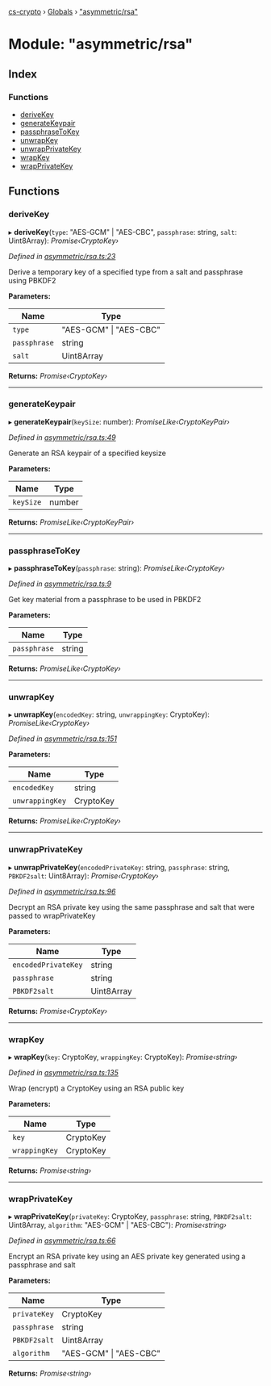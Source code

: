 [cs-crypto](../README.md) › [Globals](../globals.md) › ["asymmetric/rsa"](_asymmetric_rsa_.md)

# Module: "asymmetric/rsa"

## Index

### Functions

* [deriveKey](_asymmetric_rsa_.md#derivekey)
* [generateKeypair](_asymmetric_rsa_.md#generatekeypair)
* [passphraseToKey](_asymmetric_rsa_.md#passphrasetokey)
* [unwrapKey](_asymmetric_rsa_.md#unwrapkey)
* [unwrapPrivateKey](_asymmetric_rsa_.md#unwrapprivatekey)
* [wrapKey](_asymmetric_rsa_.md#wrapkey)
* [wrapPrivateKey](_asymmetric_rsa_.md#wrapprivatekey)

## Functions

###  deriveKey

▸ **deriveKey**(`type`: "AES-GCM" | "AES-CBC", `passphrase`: string, `salt`: Uint8Array): *Promise‹CryptoKey›*

*Defined in [asymmetric/rsa.ts:23](https://github.com/very-amused/CS-crypto/blob/bc149ec/src/asymmetric/rsa.ts#L23)*

Derive a temporary key of a specified type from a salt and passphrase  using PBKDF2

**Parameters:**

Name | Type |
------ | ------ |
`type` | "AES-GCM" &#124; "AES-CBC" |
`passphrase` | string |
`salt` | Uint8Array |

**Returns:** *Promise‹CryptoKey›*

___

###  generateKeypair

▸ **generateKeypair**(`keySize`: number): *PromiseLike‹CryptoKeyPair›*

*Defined in [asymmetric/rsa.ts:49](https://github.com/very-amused/CS-crypto/blob/bc149ec/src/asymmetric/rsa.ts#L49)*

Generate an RSA keypair of a specified keysize

**Parameters:**

Name | Type |
------ | ------ |
`keySize` | number |

**Returns:** *PromiseLike‹CryptoKeyPair›*

___

###  passphraseToKey

▸ **passphraseToKey**(`passphrase`: string): *PromiseLike‹CryptoKey›*

*Defined in [asymmetric/rsa.ts:9](https://github.com/very-amused/CS-crypto/blob/bc149ec/src/asymmetric/rsa.ts#L9)*

Get key material from a passphrase to be used in PBKDF2

**Parameters:**

Name | Type |
------ | ------ |
`passphrase` | string |

**Returns:** *PromiseLike‹CryptoKey›*

___

###  unwrapKey

▸ **unwrapKey**(`encodedKey`: string, `unwrappingKey`: CryptoKey): *PromiseLike‹CryptoKey›*

*Defined in [asymmetric/rsa.ts:151](https://github.com/very-amused/CS-crypto/blob/bc149ec/src/asymmetric/rsa.ts#L151)*

**Parameters:**

Name | Type |
------ | ------ |
`encodedKey` | string |
`unwrappingKey` | CryptoKey |

**Returns:** *PromiseLike‹CryptoKey›*

___

###  unwrapPrivateKey

▸ **unwrapPrivateKey**(`encodedPrivateKey`: string, `passphrase`: string, `PBKDF2salt`: Uint8Array): *Promise‹CryptoKey›*

*Defined in [asymmetric/rsa.ts:96](https://github.com/very-amused/CS-crypto/blob/bc149ec/src/asymmetric/rsa.ts#L96)*

Decrypt an RSA private key using the same passphrase and salt that were passed to wrapPrivateKey

**Parameters:**

Name | Type |
------ | ------ |
`encodedPrivateKey` | string |
`passphrase` | string |
`PBKDF2salt` | Uint8Array |

**Returns:** *Promise‹CryptoKey›*

___

###  wrapKey

▸ **wrapKey**(`key`: CryptoKey, `wrappingKey`: CryptoKey): *Promise‹string›*

*Defined in [asymmetric/rsa.ts:135](https://github.com/very-amused/CS-crypto/blob/bc149ec/src/asymmetric/rsa.ts#L135)*

Wrap (encrypt) a CryptoKey using an RSA public key

**Parameters:**

Name | Type |
------ | ------ |
`key` | CryptoKey |
`wrappingKey` | CryptoKey |

**Returns:** *Promise‹string›*

___

###  wrapPrivateKey

▸ **wrapPrivateKey**(`privateKey`: CryptoKey, `passphrase`: string, `PBKDF2salt`: Uint8Array, `algorithm`: "AES-GCM" | "AES-CBC"): *Promise‹string›*

*Defined in [asymmetric/rsa.ts:66](https://github.com/very-amused/CS-crypto/blob/bc149ec/src/asymmetric/rsa.ts#L66)*

Encrypt an RSA private key using an AES private key generated using a passphrase and salt

**Parameters:**

Name | Type |
------ | ------ |
`privateKey` | CryptoKey |
`passphrase` | string |
`PBKDF2salt` | Uint8Array |
`algorithm` | "AES-GCM" &#124; "AES-CBC" |

**Returns:** *Promise‹string›*
